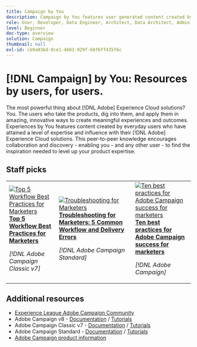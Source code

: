 ```yaml
---
title: Campaign by You
description: Campaign by You features user generated content created by everyday users who have attained a level of expertise and influence with their knowledge of Adobe Campaign.
role: User, Developer, Data Engineer, Architect, Data Architect, Admin, Leader
level: Beginner
doc-type: overview
solution: Campaign
thumbnail: null
exl-id: cb9a03bd-8ce1-4681-929f-68f6ff435f6c
---
```

# [!DNL Campaign] by You: Resources by users, for users.

The most powerful thing about [!DNL Adobe] Experience Cloud solutions? You. The users who take the products, dig into them, and apply them in amazing, innovative ways to create meaningful experiences and outcomes. Experiences by You features content created by everyday users who have attained a level of expertise and influence with their [!DNL Adobe] Experience Cloud solutions. This peer-to-peer knowledge encourages collaboration and discovery - enabling you - and any other user - to find the inspiration needed to level up your product expertise.

<div id="recs-overview-body-1"></div>
<div id="recs-overview-body-2"></div>
<div id="recs-overview-body-3"></div>
<div id="recs-overview-body-4"></div>
<div id="recs-overview-body-5"></div>
<div id="recs-overview-body-6"></div>

<div id="staff-picks-section">

## Staff picks

<table>
<tr>
  <td>
    <a href="/help/campaign/ac-v7/workflow-best-practices-for-marketers.md">
      <img alt="Top 5 Workflow Best Practices for Marketers" src="https://video.tv.adobe.com/v/3410837?format=jpeg" />
    </a>
    <div>
      <a href="/help/campaign/ac-v7/workflow-best-practices-for-marketers.md">
    <strong>Top 5 Workflow Best Practices for Marketers</strong>
    </a>
    </div>
    <p>
    <em>[!DNL Adobe Campaign Classic v7]</em>
    <p>
  </td>
  <td>
    <a href="/help/campaign/acs/troubleshooting-for-marketers.md">
      <img alt="Troubleshooting for Marketers" src="https://cdn.experienceleague.adobe.com/thumb/docs-campaign.png" />
    </a>
    <div>
      <a href="/help/campaign/acs/troubleshooting-for-marketers.md">
    <strong>Troubleshooting for Marketers: 5 Common Workflow and Delivery Errors</strong>
    </a>
    </div>
    <p>
    <em>[!DNL Adobe Campaign Standard]</em>
    <p>
  </td>
  <td>
    <a href="/help/campaign/10-best-practices-for-marketers.md">
      <img alt="Ten best practices for Adobe Campaign success for marketers" src="https://cdn.experienceleague.adobe.com/thumb/docs-campaign.png" />
    </a>
    <div>
      <a href="/help/campaign/10-best-practices-for-marketers.md">
    <strong>Ten best practices for Adobe Campaign success for marketers</strong>
    </a>
    </div>
    <p>
    <em>[!DNL Adobe Campaign]</em>
    <p>
  </td>
</tr>
</table>

</div>
  
## Additional resources

* [Experience League Adobe Campaign Community](https://experienceleaguecommunities.adobe.com/t5/adobe-analytics/ct-p/adobe-analytics-community)
* Adobe Campaign v8 -  [Documentation](https://experienceleague.adobe.com/docs/campaign-v8.html) / [Tutorials](https://experienceleague.adobe.com/docs/campaign-learn/tutorials/overview.html)
* Adobe Campaign Classic v7 - [Documentation](https://experienceleague.adobe.com/docs/campaign-classic.html) / [Tutorials](https://experienceleague.adobe.com/docs/campaign-classic-learn/tutorials/overview.html)
* Adobe Campaign Standard - [Documentation](https://experienceleague.adobe.com/docs/campaign-standard.html) / [Tutorials](https://experienceleague.adobe.com/docs/campaign-standard-learn/tutorials/overview.html)
* [Adobe Campaign product information](https://business.adobe.com/products/campaign/adobe-campaign.html)
